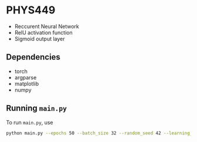 # PHYS449
- Reccurent Neural Network
- RelU activation function
- Sigmoid output layer
  
## Dependencies

- torch
- argparse
- matplotlib
- numpy

## Running `main.py`

To run `main.py`, use

```sh
python main.py --epochs 50 --batch_size 32 --random_seed 42 --learning_rate 0.0001 --training_size 8000 --test_size 2000
```
